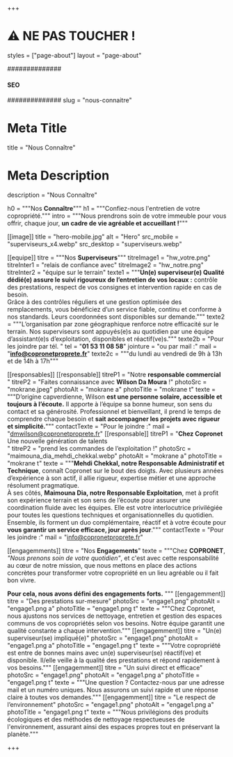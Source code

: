 +++
# ⚠️ NE PAS TOUCHER !
styles = ["page-about"]
layout = "page-about"

##############
####  SEO ####
##############
slug = "nous-connaitre"
# Meta Title
title = "Nous Connaître"
# Meta Description
description = "Nous Connaître"


h0 = """Nos **Connaître**"""
h1 = """Confiez-nous l'entretien de votre copropriété."""
intro = """Nous prendrons soin de votre immeuble pour vous offrir, chaque jour, **un cadre de vie agréable et accueillant !**"""

[[image]]
title = "hero-mobile.jpg"
alt = "Hero"
src_mobile = "superviseurs_x4.webp"
src_desktop = "superviseurs.webp"

[[equipe]]
titre = """Nos **Superviseurs**"""
titreImage1 = "hw_votre.png"
titreInter1 = "relais de confiance avec"
titreImage2 = "hw_notre.png"
titreInter2 = "équipe sur le terrain"
texte1 = """**Un(e) superviseur(e) Qualité dédié(e) assure le suivi rigoureux de l’entretien de vos locaux :** contrôle des prestations,
respect de vos consignes et intervention rapide en cas de besoin.<br>
Grâce à des contrôles réguliers et une gestion optimisée des remplacements,
vous bénéficiez d’un service fiable, continu et conforme à nos standards.
Leurs coordonnées sont disponibles sur demande."""
texte2 = """L’organisation par zone géographique renforce notre efficacité sur le terrain.
Nos superviseurs sont appuyés(e)s au quotidien par une équipe d’assistant(e)s d’exploitation, disponibles et réactif(ve)s."""
texte2b = "Pour les joindre par tél.&nbsp;"
tel = "**01 53 11 08 58**"
jointure = "ou par mail&nbsp;:"
mail = "**info@copronetproprete.fr**"
texte2c = """du lundi au vendredi de 9h à 13h et de 14h à 17h"""

[[responsables]]
[[responsable]]
titreP1 = "Notre **responsable commercial**<br>"
titreP2 = "Faites connaissance avec **Wilson Da Moura** !"
photoSrc = "mokrane.jpeg"
photoAlt = "mokrane a"
photoTitle = "mokrane t"
texte = """D’origine capverdienne, Wilson **est une personne solaire, accessible et
toujours à l’écoute.** Il apporte à l’équipe sa bonne humeur, son sens du
contact et sa générosité.
Professionnel et bienveillant, il prend le temps de comprendre chaque
besoin et **sait accompagner les projets avec rigueur et simplicité.**"""
contactTexte = "Pour le joindre :"
mail = "dmwilson@copronetproprete.fr"
[[responsable]]
titreP1 = "**Chez Copronet** Une nouvelle génération de talents<br>"
titreP2 = "prend les commandes de l’exploitation !"
photoSrc = "maimouna_dia_mehdi_chekkal.webp"
photoAlt = "mokrane a"
photoTitle = "mokrane t"
texte = """**Mehdi Chekkal, notre Responsable Administratif et Technique**,
connaît Copronet sur le bout des doigts. Avec plusieurs années d’expérience
à son actif, il allie rigueur, expertise métier et une approche résolument
pragmatique.<br>
À ses côtés, **Maimouna Dia, notre Responsable Exploitation**, met
à profit son expérience terrain et son sens de l’écoute pour assurer une
coordination fluide avec les équipes. Elle est votre interlocutrice privilégiée
pour toutes les questions techniques et organisationnelles du quotidien.
Ensemble, ils forment un duo complémentaire, réactif et à votre écoute pour **vous garantir un service efficace, jour après jour**."""
contactTexte = "Pour les joindre :"
mail = "info@copronetproprete.fr"

[[engagemments]]
titre = "Nos **Engagements**"
texte = """Chez **COPRONET**, *"Nous prenons soin de votre quotidien"*, et c'est avec cette responsabilité au cœur de notre mission, que nous mettons en place des actions concrètes pour transformer votre copropriété en un lieu agréable ou il fait bon vivre.

**Pour cela, nous avons défini des engagements forts.**
"""
[[engagemment]]
titre = "Des prestations sur-mesure"
photoSrc = "engage1.png"
photoAlt = "engage1.png a"
photoTitle = "engage1.png t"
texte = """Chez Copronet, nous ajustons nos services de nettoyage, entretien et gestion des espaces communs de vos copropriétés selon vos besoins. Notre équipe garantit une qualité constante a chaque intervention."""
[[engagemment]]
titre = "Un(e) superviseur(se) impliqué(e)"
photoSrc = "engage1.png"
photoAlt = "engage1.png a"
photoTitle = "engage1.png t"
texte = """Votre copropriété est entre de bonnes mains avec un(e)
superviseur(se) réactif(ve) et disponible. Il/elle veille à la
qualité des prestations et répond rapidement à vos besoins."""
[[engagemment]]
titre = "Un suivi direct et efficace"
photoSrc = "engage1.png"
photoAlt = "engage1.png a"
photoTitle = "engage1.png t"
texte = """Une question ? Contactez-nous par une adresse mail et un
numéro uniques. Nous assurons un suivi rapide et une
réponse claire à toutes vos demandes."""
[[engagemment]]
titre = "Le respect de l’environnement"
photoSrc = "engage1.png"
photoAlt = "engage1.png a"
photoTitle = "engage1.png t"
texte = """Nous privilégions des produits écologiques et des méthodes
de nettoyage respectueuses de l'environnement,
assurant ainsi des espaces propres tout en préservant la planète."""

+++
